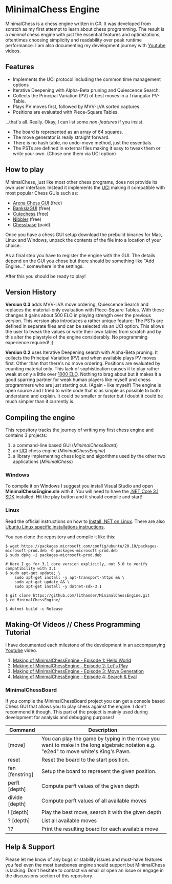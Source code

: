 # MinimalChess Engine

MinimalChess is a chess engine written in C#. It was developed from scratch as my first attempt to learn about chess programming. The result is a *minimal* chess engine with just the essential features and optimizations, oftentimes choosing simplicity and readability over peak runtime performance. I am also documenting my development journey with [Youtube](https://www.youtube.com/playlist?list=PL6vJSkTaZuBtTokp8-gnTsP39GCaRS3du) videos.

## Features

* Implements the UCI protocol including the common time management options
* Iterative Deepening with Alpha-Beta pruning and Quiescence Search.
* Collects the Principal Variation (PV) of best moves in a Triangular PV-Table.
* Plays PV moves first, followed by MVV-LVA sorted captures.
* Positions are evaluated with Piece-Square Tables.

...that's all. Really. Okay, I can list some *non-features* if you insist.

* The board is represented as an array of 64 squares. 
* The move generator is really straight forward. 
* There is no hash table, no undo-move method, just the essentials.
* The PSTs are defined in external files making it easy to tweak them or write your own. (Chose one them via UCI option)

## How to play

MinimalChess, just like most other chess programs, does not provide its own user interface. Instead it implements the [UCI](https://en.wikipedia.org/wiki/Universal_Chess_Interface) making it compatible with most popular Chess GUIs such as:
* [Arena Chess GUI](http://www.playwitharena.de/) (free)
* [BanksiaGUI](https://banksiagui.com/) (free)
* [Cutechess](https://cutechess.com/) (free)
* [Nibbler](https://github.com/fohristiwhirl/nibbler/releases) (free)
* [Chessbase](https://chessbase.com/) (paid).

Once you have a chess GUI setup download the prebuild binaries for Mac, Linux and Windows, unpack the contents of the file into a location of your choice.

As a final step you have to register the engine with the GUI. The details depend on the GUI you chose but there should be something like "Add Engine..." somewhere in the settings.

After this you should be ready to play!

## Version History

__Version 0.3__ adds MVV-LVA move ordering, Quiescence Search and replaces the material-only evaluation with Piece-Square Tables.
With these changes it gains about 500 ELO in playing strength over the previous version.
This version also introduces a rather unique feature: The PSTs are defined in separate files and can be selected via an UCI option. This allows the user to tweak the values or write their own tables from scratch and by this alter the playstyle of the engine considerably. No programming experience required! ;)

__Version 0.2__ uses Iterative Deepening search with Alpha-Beta pruning. It collects the Principal Variation (PV) and when available plays PV moves first. Other than that there's no move ordering. Positions are evaluated by counting material only. This lack of sophistication causes it to play rather weak at only a little over [1000 ELO](http://ccrl.chessdom.com/ccrl/404/cgi/engine_details.cgi?print=Details&each_game=1&eng=MinimalChess%200.2%2064-bit#MinimalChess_0_2_64-bit). Nothing to brag about but it makes it a good sparring partner for weak human players like myself and chess programmers who are just starting out. (Again - like myself) The engine is open source and I tried to write code that is as simple as possible to both understand and explain. It could be smaller or faster but I doubt it could be much simpler than it currently is.

## Compiling the engine

This repository tracks the journey of writing my first chess engine and contains 3 projects:
1. a command-line based GUI (*MinimalChessBoard*) 
1. an [UCI](https://en.wikipedia.org/wiki/Universal_Chess_Interface) chess engine (*MinimalChessEngine*)
1. a library implementing chess logic and algorithms used by the other two applications (*MinimalChess*)

### Windows

To compile it on Windows I suggest you install Visual Studio and open **MinimalChessEngine.sln** with it.
You will need to have the [.NET Core 3.1 SDK](https://dotnet.microsoft.com/download/dotnet/3.1) installed. 
Hit the play button and it should compile and start!

### Linux

Read the official instructions on how to [Install .NET on Linux](https://docs.microsoft.com/en-us/dotnet/core/install/linux).
There are also [Ubuntu Linux specific installations instructions](https://docs.microsoft.com/en-us/dotnet/core/install/linux-ubuntu).

You can clone the repository and compile it like this:

```
$ wget https://packages.microsoft.com/config/ubuntu/20.10/packages-microsoft-prod.deb -O packages-microsoft-prod.deb
$ sudo dpkg -i packages-microsoft-prod.deb

# Here I go for 3.1 core version explicitly, not 5.0 to verify compatibility with 3.1
$ sudo apt-get update; \
    sudo apt-get install -y apt-transport-https && \
    sudo apt-get update && \
    sudo apt-get install -y dotnet-sdk-3.1

$ git clone https://github.com/lithander/MinimalChessEngine.git
$ cd MinimalChessEngine/

$ dotnet build -c Release
```

## Making-Of Videos // Chess Programming Tutorial

I have documented each milestone of the development in an accompanying [Youtube](https://www.youtube.com/playlist?list=PL6vJSkTaZuBtTokp8-gnTsP39GCaRS3du) video.

1. [Making of MinimalChessEngine - Episode 1: Hello World](https://www.youtube.com/watch?v=hnedjeTApfY&list=PL6vJSkTaZuBtTokp8-gnTsP39GCaRS3du)
1. [Making of MinimalChessEngine - Episode 2: Let's Play](https://www.youtube.com/watch?v=pKB51c9WUrk&list=PL6vJSkTaZuBtTokp8-gnTsP39GCaRS3du)
1. [Making of MinimalChessEngine - Episode 3: Move Generation](https://www.youtube.com/watch?v=j6bNdkQnL0Q&list=PL6vJSkTaZuBtTokp8-gnTsP39GCaRS3du)
1. [Making of MinimalChessEngine - Episode 4: Search & Eval](https://www.youtube.com/watch?v=b3DMIhmPSvE&list=PL6vJSkTaZuBtTokp8-gnTsP39GCaRS3du)

### MinimalChessBoard

If you compile the MinimalChessBoard project you can get a console based Chess GUI that allows you to play chess against the engine. I don't recommend it though. This part of the project is mainly used during development for analysis and debugging purposes!

Command           | Description
----------------- | -------------
[move]			      | You can play the game by typing in the move you want to make in the long algebraic notation e.g. "e2e4" to move white's King's Pawn.
reset 			      | Reset the board to the start position.
fen [fenstring]		| Setup the board to represent the given position.
perft [depth]	  	| Compute perft values of the given depth
divide [depth]  	| Compute perft values of all available moves
! [depth]		      | Play the best move, search it with the given depth
? [depth]		      | List all available moves
??			          | Print the resulting board for each available move

## Help & Support

Please let me know of any bugs or stability issues and must-have features you feel even the most barebones engine should support but MinimalChess is lacking.
Don't hesitate to contact via email or open an issue or engage in the discussions section of this repository. 

